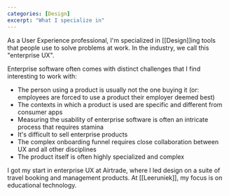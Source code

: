 ```yaml
---
categories: [Design]
excerpt: "What I specialize in"
---
```

As a User Experience professional, I'm specialized in [[Design]]ing tools that people use to solve problems at work. In the industry, we call this "enterprise UX".

Enterprise software often comes with distinct challenges that I find interesting to work with:

- The person using a product is usually not the one buying it (or: employees are forced to use a product their employer deemed best)
- The contexts in which a product is used are specific and different from consumer apps
- Measuring the usability of enterprise software is often an intricate process that requires stamina
- It's difficult to sell enterprise products
- The complex onboarding funnel requires close collaboration between UX and all other disciplines
- The product itself is often highly specialized and complex

I got my start in enterprise UX at Airtrade, where I led design on a suite of travel booking and management products. At [[Leeruniek]], my focus is on educational technology.
